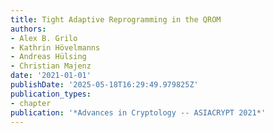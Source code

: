 ```yaml
---
title: Tight Adaptive Reprogramming in the QROM
authors:
- Alex B. Grilo
- Kathrin Hövelmanns
- Andreas Hülsing
- Christian Majenz
date: '2021-01-01'
publishDate: '2025-05-18T16:29:49.979825Z'
publication_types:
- chapter
publication: '*Advances in Cryptology -- ASIACRYPT 2021*'
---
```

